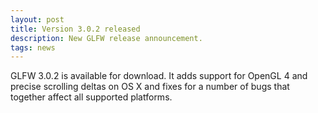 ```yaml
---
layout: post
title: Version 3.0.2 released
description: New GLFW release announcement.
tags: news
---
```


GLFW 3.0.2 is available for download.
It adds support for OpenGL 4 and precise scrolling deltas on OS X and fixes for
a number of bugs that together affect all supported platforms.

